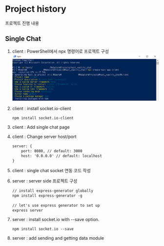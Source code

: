 # Project history
프로젝트 진행 내용

## Single Chat
1. client : PowerShell에서 npx 명령어로 프로젝트 구성  
  ![chat client initialize](./img/img_initialize.png)
  
2. client : install socket.io-client
    ```
    npm install socket.io-client 
    ```
3. client : Add single chat page 
4. client : Change server host/port
    ```
    server: {
        port: 8080, // default: 3000
        host: '0.0.0.0' // default: localhost
    }
    ```
5. client : single chat socket 연동 코드 작성
6. server : server side 프로젝트 구성
    ```
    // install express-generator globally
    npm install express-generator -g
    
    // let's use express generator to set up
    express server
    ```
7. server : install socket.io with --save option.
    ```
    npm install socket.io --save
    ```
8. server : add sending and getting data module 


